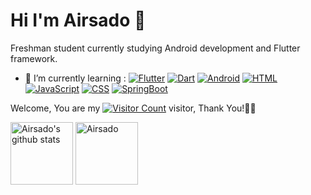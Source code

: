# Hi I'm Airsado 👋

Freshman student currently studying Android development and Flutter framework.

<!-- - 🔭 I’m currently working on ... -->
- 🌱 I’m currently learning :
  [![Flutter](https://img.shields.io/badge/-Flutter-02569B?logo=Flutter&logoColor=4788F4)](https://www.airsado.cn/)
  [![Dart](https://img.shields.io/badge/-Dart-0175C2?logo=Dart&logoColor=02569B)](https://www.airsado.cn/)
  [![Android](https://img.shields.io/badge/-android-3DDC84?logo=android&logoColor=00ff00)](https://www.airsado.cn/)
  [![HTML](https://img.shields.io/badge/-HTML5-E34F26?logo=HTML5&logoColor=ffa812)](https://www.airsado.cn/)
  [![JavaScript](https://img.shields.io/badge/-JavaScript-F7DF1E?logo=JavaScript&logoColor=ffa700)](https://www.airsado.cn/)
  [![CSS](https://img.shields.io/badge/-CSS3-1572B6?logo=CSS3&logoColor=E34F26)](https://www.airsado.cn/)
  [![SpringBoot](https://img.shields.io/badge/-springboot-1572B6?logo=springboot&logoColor=E34F26)](https://www.airsado.cn/)
  
<!-- - 👯 I’m looking to collaborate on ... -->
<!-- - 🤔 I’m looking for help with ... -->
<!-- - 💬 Ask me about ... -->
<!-- - 📫 How to reach me: ... -->
<!-- - 😄 Pronouns: ... -->
<!-- - ⚡ Fun fact: ... -->

Welcome, You are my [![Visitor Count](https://profile-counter.glitch.me/Airsado/count.svg)](https://blog.i-xiao.space/) visitor, Thank You!🎉🎉

<!--仓库状态统计-->
<span>
<img height=100  src="https://github-readme-stats.vercel.app/api?username=Airsado&show_icons=true&icon_color=0366d6&bg_color=ffffff&hide_title=true&hide=contribs,prs&include_all_commits=true&count_private=true" alt="Airsado's github stats"/></span><span>
<img height=100  src="https://github-readme-stats.vercel.app/api/top-langs/?username=Airsado&layout=compact" alt="Airsado"/>
</span>
